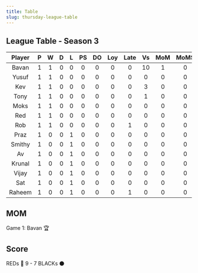```yaml
---
title: Table
slug: thursday-league-table
---
```


## League Table - Season 3

**Player**|**P**|**W**|**D**|**L**|**PS**|**DO**|**Loy**|**Late**|**Vs**|**MoM**|**MoMS**|**Tot**|**Ave**
:-----:|:-----:|:-----:|:-----:|:-----:|:-----:|:-----:|:-----:|:-----:|:-----:|:-----:|:-----:|:-----:|:-----:
Bavan|1|1|0|0|0|0|0|0|10|1|0|7|7
Yusuf|1|1|0|0|0|0|0|0|0|0|0|4|4
Kev|1|1|0|0|0|0|0|0|3|0|0|4|4
Tony|1|1|0|0|0|0|0|0|1|0|0|4|4
Moks|1|1|0|0|0|0|0|0|0|0|0|4|4
Red|1|1|0|0|0|0|0|0|0|0|0|4|4
Rob|1|1|0|0|0|0|0|1|0|0|0|3|3
Praz|1|0|0|1|0|0|0|0|0|0|0|1|1
Smithy|1|0|0|1|0|0|0|0|0|0|0|1|1
Av|1|0|0|1|0|0|0|0|0|0|0|1|1
Krunal|1|0|0|1|0|0|0|0|0|0|0|1|1
Vijay|1|0|0|1|0|0|0|0|0|0|0|1|1
Sat|1|0|0|1|0|0|0|0|0|0|0|1|1
Raheem|1|0|0|1|0|0|0|1|0|0|0|0|0

## MOM 

Game 1: Bavan 🏆


## Score

REDs 🔴 9 - 7 BLACKs ⚫️



